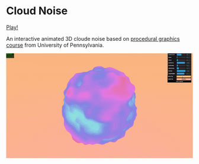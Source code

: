 # Cloud Noise

[Play!]('https://takkasila.github.io/Cloud-Noise/')

An interactive animated 3D cloude noise based on [procedural graphics course](https://cis700-procedural-graphics.github.io/) from University of Pennsylvania.

![](https://raw.githubusercontent.com/takkasila/Cloud-Noise/master/cloud-noise.gif)